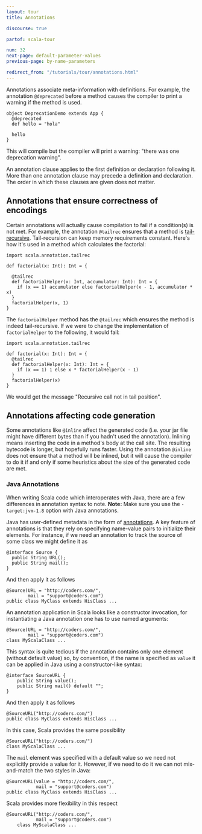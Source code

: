 ```yaml
---
layout: tour
title: Annotations

discourse: true

partof: scala-tour

num: 32
next-page: default-parameter-values
previous-page: by-name-parameters

redirect_from: "/tutorials/tour/annotations.html"
---
```


Annotations associate meta-information with definitions. For example, the annotation `@deprecated` before a method causes the compiler to print a warning if the method is used.
```
object DeprecationDemo extends App {
  @deprecated
  def hello = "hola"

  hello  
}
```
This will compile but the compiler will print a warning: "there was one deprecation warning".

An annotation clause applies to the first definition or declaration following it. More than one annotation clause may precede a definition and declaration. The order in which these clauses are given does not matter.


## Annotations that ensure correctness of encodings
Certain annotations will actually cause compilation to fail if a condition(s) is not met. For example, the annotation `@tailrec` ensures that a method is [tail-recursive](https://en.wikipedia.org/wiki/Tail_call). Tail-recursion can keep memory requirements constant. Here's how it's used in a method which calculates the factorial:
```tut
import scala.annotation.tailrec

def factorial(x: Int): Int = {

  @tailrec
  def factorialHelper(x: Int, accumulator: Int): Int = {
    if (x == 1) accumulator else factorialHelper(x - 1, accumulator * x)
  }
  factorialHelper(x, 1)
}
```
The `factorialHelper` method has the `@tailrec` which ensures the method is indeed tail-recursive. If we were to change the implementation of `factorialHelper` to the following, it would fail:
```
import scala.annotation.tailrec

def factorial(x: Int): Int = {
  @tailrec
  def factorialHelper(x: Int): Int = {
    if (x == 1) 1 else x * factorialHelper(x - 1)
  }
  factorialHelper(x)
}
```
We would get the message "Recursive call not in tail position".


## Annotations affecting code generation
Some annotations like `@inline` affect the generated code (i.e. your jar file might have different bytes than if you hadn't used the annotation). Inlining means inserting the code in a method's body at the call site. The resulting bytecode is longer, but hopefully runs faster. Using the annotation `@inline` does not ensure that a method will be inlined, but it will cause the compiler to do it if and only if some heuristics about the size of the generated code are met.

### Java Annotations ###
When writing Scala code which interoperates with Java, there are a few differences in annotation syntax to note.
**Note:** Make sure you use the `-target:jvm-1.8` option with Java annotations.

Java has user-defined metadata in the form of [annotations](https://docs.oracle.com/javase/tutorial/java/annotations/). A key feature of annotations is that they rely on specifying name-value pairs to initialize their elements. For instance, if we need an annotation to track the source of some class we might define it as

```
@interface Source {
  public String URL();
  public String mail();
}
```

And then apply it as follows

```
@Source(URL = "http://coders.com/",
        mail = "support@coders.com")
public class MyClass extends HisClass ...
```

An annotation application in Scala looks like a constructor invocation, for instantiating a Java annotation one has to use named arguments:

```
@Source(URL = "http://coders.com/",
        mail = "support@coders.com")
class MyScalaClass ...
```

This syntax is quite tedious if the annotation contains only one element (without default value) so, by convention, if the name is specified as `value` it can be applied in Java using a constructor-like syntax:

```
@interface SourceURL {
    public String value();
    public String mail() default "";
}
```

And then apply it as follows

```
@SourceURL("http://coders.com/")
public class MyClass extends HisClass ...
```

In this case, Scala provides the same possibility

```
@SourceURL("http://coders.com/")
class MyScalaClass ...
```

The `mail` element was specified with a default value so we need not explicitly provide a value for it. However, if we need to do it we can not mix-and-match the two styles in Java:

```
@SourceURL(value = "http://coders.com/",
           mail = "support@coders.com")
public class MyClass extends HisClass ...
```

Scala provides more flexibility in this respect

```
@SourceURL("http://coders.com/",
           mail = "support@coders.com")
    class MyScalaClass ...
```
